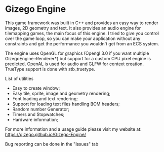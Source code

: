 # Gizego Engine

  This game framework was built in C++ and provides an easy way to render images, 2D geometry and text. It also provides an audio engine for tilemapping games, the main focus of this engine. I tried to give you control over the game loop, so you can make your application without any constraints and get the performance you wouldn't get from an ECS system.
  
  The engine uses OpenGL for graphics (Opengl 3.0 if you want multiple GizegoEngine::Renderer*) but support for a custom CPU pixel engine is predicted. OpenAL is used for audio and GLFW for context creation. TrueType support is done with stb_truetype.
  
  List of utilities
  
   - Easy to create window;
   - Easy tile, sprite, image and geometry rendering;
   - Font loading and text rendering;
   - Support for loading text files handling BOM headers;
   - Random number Generator;
   - Timers and Stopwatches;
   - Hardware information;

    
  For more information and a usage guide please visit my website at: 
  https://gizego.github.io/Gizego-Engine/
 
Bug reporting can be done in the "Issues" tab
